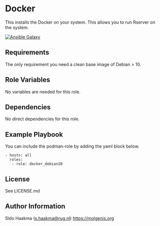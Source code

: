 Docker
=========
This installs the Docker on your system. This allows you to run Rserver on the system.

[![Ansible Galaxy](https://img.shields.io/badge/ansible-galaxy-docker-blue.svg)](https://galaxy.ansible.com/molgenis/armadillo1/)

Requirements
------------
The only requirement you need a clean base image of Debian > 10.

Role Variables
--------------
No variables are needed for this role.

Dependencies
------------
No direct dependencies for this role.

Example Playbook
----------------
You can include the podman-role by adding the yaml block below.

    - hosts: all
      roles:
       - role: docker_debian10
                   
License
-------
See LICENSE.md

Author Information
------------------
Sido Haakma (s.haakma@rug.nl)
https://molgenis.org
